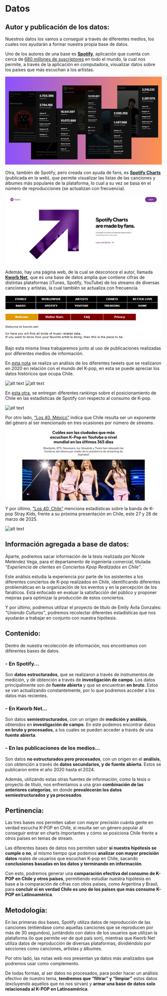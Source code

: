 # Datos

## Autor y publicación de los datos:

Nuestros datos los vamos a conseguir a través de diferentes medios, los cuales nos ayudarán a formar nuestra propia base de datos.

Uno de los autores de una base es [**Spotify**](https://www.spotify.com/cl/download/windows/), aplicación que cuenta con cerca de [680 millones de suscriptores](https://es.statista.com/estadisticas/636674/spotify-numero-de-usuarios-activos-en-todo-el-mundo/#:~:text=De%20hecho%2C%20el%20n%C3%BAmero%20de,suscriptores%20en%20todo%20el%20mundo) en todo el mundo, la cual nos permite, a través de la aplicación en computadora, visualizar datos sobre los países que más escuchan a los artistas. 

![alt text](<imagenes/spotify.png>)

Otra, también de Spotify, pero creada con ayuda de fans, es [**Spotify Charts**](https://charts.spotify.com/home) (publicada en la web), que permite visualizar las listas de las canciones y álbumes más populares de la plataforma, lo cual a su vez se basa en el número de reproducciones (se actualizan con frecuencia).

![alt text](<imagenes/spotify%20charts.jpg>)

Además, hay una página web, de la cual se desconoce el autor, llamada [**Kworb Net**](https://kworb.net/), que es una base de datos amplia que contiene cifras de distintas plataformas (iTunes, Spotify, YouTube) de los streams de diversas canciones y artistas, la cual también se actualiza con frecuencia.

![alt text](<imagenes/Kworbnet.png>)

Bajo esta misma línea trabajaremos junto al uso de publicaciones realizadas por diferentes medios de información.

En [esta nota](https://www.latercera.com/mouse/chile-esta-en-el-top-20-de-los-paises-que-mas-tuitearon-sobre-k-pop-en-2020/) se realiza un análisis de los diferentes tweets que se realizaron en 2020 en relación con el mundo del K-pop, en esta se puede apreciar los datos históricos que ocupa Chile.

![alt text](<imagenes/artículo blackpink.jpg>)
![alt text](<imagenes/datos de países.jpg>)

En [esta otra](https://www.latercera.com/culto/2022/01/19/bts-no-tiene-rivales-es-por-lejos-el-grupo-de-k-pop-mas-escuchado-en-chile/#:~:text=K%2Dpop-,BTS%20no%20tiene%20rivales:%20es%20por%20lejos%20el%20grupo%20de,Pop%20m%C3%A1s%20escuchado%20en%20Chile&text=Una%20serie%20de%20listados%20elaborados,casi%20sin%20contrapesos%20del%20fen%C3%B3meno), se entregan diferentes rankings sobre el posicionamiento de Chile en las estadísticas de Spotify con respecto al consumo de K-pop. 

![alt text](<imagenes/artículo BTS.png>)

Por otro lado, [“Los 40, México”](https://los40.com.mx/2024/12/28/cuales-son-las-ciudades-que-mas-escuchan-k-pop-en-youtube-a-nivel-mundial-en-los-ultimos-365-dias/) indica que Chile resulta ser un exponente del género al ser mencionado en tres ocasiones por número de _streams_.

![alt text](<imagenes/nota ciudades.jpg>)

Y por último, [“Los 40, Chile”](https://los40.cl/2024/12/16/chile-es-el-segundo-pais-del-mundo-que-mas-escucha-a-stray-kids-segun-spotify/#:~:text=Chile%20es%20el%20segundo%20pa%C3%ADs,seg%C3%BAn%20Spotify%20%7C%20Corea%20%7C%20LOS40%20Chile) menciona estadísticas sobre la banda de K-pop Stray Kids, frente a su próxima presentación en Chile, este 27 y 28 de marzo de 2025.

![alt text](<imagenes/artículo skz.jpg>)

## Información agregada a base de datos:

Aparte, podremos sacar información de la tesis realizada por Nicole Meléndez Vega, para el departamento de ingeniería comercial, titulada: _“Experiencia de clientes en Conciertos Kpop Realizados en Chile”_.

Este análisis estudia la experiencia por parte de los asistentes a los diferentes conciertos de K-pop realizados en Chile, identificando diferentes problemáticas en la organización de los eventos y en la percepción de los fanáticos. Está enfocado en evaluar la satisfacción del público y proponer mejoras para optimizar la producción de estos conciertos.

Y por último, podremos utilizar el proyecto de título de Emily Ávila Gonzales: _“Uniendo Culturas”_, podremos recolectar diferentes estadísticas que nos ayudarán a trabajar en conjunto con nuestra hipótesis.

## Contenido:

Dentro de nuestra recolección de información, nos encontramos con diferentes bases de datos.

### - En Spotify…

Son **datos estructurados**, que se realizaron a través de instrumentos de medición, y de obtención a través de **investigación de campo**. Los datos principalmente son de **fuente abierta** y que se encuentran **en bruto**. Estos se van actualizando constantemente, por lo que podremos acceder a los datos más recientes.

### - En Kworb Net…

Son datos **semiestructurados**, con un origen de **medición y análisis**, obtenidos en **investigación de campo**. En este podemos encontrar datos **en bruto y procesados**, a los cuales se pueden acceder a través de una **fuente abierta**.

### - En las publicaciones de los medios…

Son datos **no estructurados pero procesados**, con un origen en el **análisis**, con obtención a través de **datos secundarios, y de fuente abierta**. Estos se publicaron entre el año 2020 hasta el 2024.

Además, utilizando estas otras fuentes de información, como la tesis o proyecto de título, nos enfrentamos a una gran **combinación de las anteriores categorías**, en donde **prevalecerán los datos semiestructurados y ya procesados**.

## Pertinencia:

Las tres bases nos permiten saber con mayor precisión cuánta gente en verdad escucha K-POP en Chile, si resulta ser un género popular al conseguir entrar en charts importantes y cómo se posiciona Chile frente a otros países en temas de stream.

Las diferentes bases de datos nos permiten saber **si nuestra hipótesis se cumple o no**, al mismo tiempo que podemos **analizar con mayor precisión datos** reales de usuarios que escuchan K-pop en Chile, sacando **conclusiones basadas en los datos y terminando en información**.

Con esto, podremos generar una **comparación efectiva del consumo de K-POP en Chile y otros países**, permitiendo estudiar nuestra hipótesis en base a la comparación de cifras con otros países, como Argentina y Brasil, para **concluir si en verdad Chile es uno de los países que más consume K-POP en Latinoamérica**.

## Metodología:

En las primeras dos bases, Spotify utiliza datos de reproducción de las canciones (entiéndase como aquellas canciones que se reproducen por más de 30 segundos), juntándolo con datos de los usuarios que utilizan la plataforma (lo que permite ver de qué país son), mientras que Kworb Net utiliza datos de reproducción de diversas plataformas, dividiéndolo por secciones como canciones, artistas y álbumes.

Por otro lado, las notas web nos presentan ya datos más analizados que podremos usar como complemento. 

De todas formas, al ser datos no procesados, para poder hacer un análisis efectivo de nuestro tema, **tendremos que “filtrar” y “limpiar”** estos datos (excluyendo aquellos que no nos sirvan) y **armar una base de datos solo relacionada al K-POP en Latinoamérica**.
